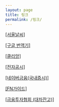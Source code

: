 ```yaml
---
layout: page
title: 링크
permalink: /링크/
---
```


[[서울날씨]](https://m.search.naver.com/search.naver?sm=mtp_hty.top&where=m&query=%EC%84%9C%EC%9A%B8%EB%82%A0%EC%94%A8)

[[구글 번역기]](https://www.google.com/search?sxsrf=ALeKk01sTXJV2zO0tFlVpOml0qvBtDJ7Vw%3A1610156457734&source=hp&ei=qQn5X8CLKtuDoAS6mrvABg&q=%EB%B2%88%EC%97%AD%EA%B8%B0&oq=%EB%B2%88%EC%97%AD%EA%B8%B0&gs_lcp=CgZwc3ktYWIQAzIECCMQJzIICAAQsQMQgwEyBQgAELEDMgUIABCxAzICCAAyAggAMgIIADICCAAyAggAMgIIADoECAAQCjoHCCMQ6gIQJzoECAAQA1CfBFiVFGDkFWgGcAB4AIABc4gB7QiSAQM0LjeYAQCgAQGqAQdnd3Mtd2l6sAEK&sclient=psy-ab&ved=0ahUKEwiAhMad3I3uAhXbAYgKHTrNDmgQ4dUDCAc&uact=5)

[[클리앙]](https://m.clien.net/service/)

[[전자공시]](http://dart.fss.or.kr/)

[[네이버금융(국내증시)]](https://finance.naver.com/sise/)

[[FN가이드]](http://comp.fnguide.com/SVO2/ASP/SVD_main.asp?pGB=1&gicode=A005930&cID=&MenuYn=Y&ReportGB=&NewMenuID=11&stkGb=&strResearchYN=)

[[금융투자협회 (대차잔고)]](http://freesis.kofia.or.kr/)
